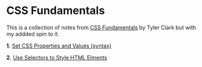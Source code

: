 # CSS Fundamentals

This is a collection of notes from [CSS Fundamentals](https://egghead.io/courses/css-fundamentals) by Tyler Clark but with my addded spin to it.

**1.** [Set CSS Properties and Values (syntax)](lessons/lesson_1.md)

**2.** [Use Selectors to Style HTML Elments](lessons/lesson_2.md)